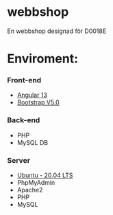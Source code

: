 # webbshop
En webbshop designad för D0018E


# Enviroment:
### Front-end
* <a href="https://www.npmjs.com/package/@angular/cli/v/13.0.3" title="Angular 13">Angular 13</a>
* <a href="https://getbootstrap.com/docs/5.0/getting-started/download/" title="Bootstrap V5.0">Bootstrap V5.0</a>

### Back-end
* PHP
* MySQL DB

### Server
* <a href="https://releases.ubuntu.com/20.04/" title="Ubuntu - 20.04 LTS">Ubuntu - 20.04 LTS</a>
* PhpMyAdmin
* Apache2
* PHP
* MySQL
